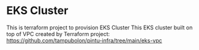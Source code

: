 # EKS Cluster
This is terraform project to provision EKS Cluster
This EKS cluster built on top of VPC created by Terraform project: https://github.com/tampubolon/pintu-infra/tree/main/eks-vpc